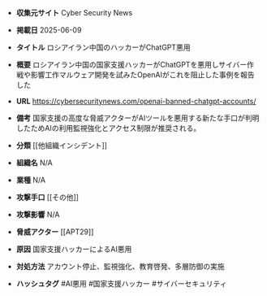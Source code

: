 - **収集元サイト**
Cyber Security News

- **掲載日**
2025-06-09

- **タイトル**
ロシアイラン中国のハッカーがChatGPT悪用

- **概要**
ロシアイラン中国の国家支援ハッカーがChatGPTを悪用しサイバー作戦や影響工作マルウェア開発を試みたOpenAIがこれを阻止した事例を報告した

- **URL**
https://cybersecuritynews.com/openai-banned-chatgpt-accounts/

- **備考**
国家支援の高度な脅威アクターがAIツールを悪用する新たな手口が判明したためAIの利用監視強化とアクセス制限が推奨される。

- **分類**
[[他組織インシデント]]

- **組織名**
N/A

- **業種**
N/A

- **攻撃手口**
[[その他]]

- **攻撃影響**
N/A

- **脅威アクター**
[[APT29]]

- **原因**
国家支援ハッカーによるAI悪用

- **対処方法**
アカウント停止、監視強化、教育啓発、多層防御の実施

- **ハッシュタグ**
#AI悪用 #国家支援ハッカー #サイバーセキュリティ
